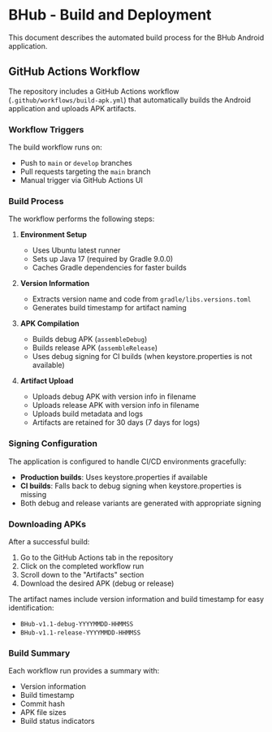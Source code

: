 # BHub - Build and Deployment

This document describes the automated build process for the BHub Android application.

## GitHub Actions Workflow

The repository includes a GitHub Actions workflow (`.github/workflows/build-apk.yml`) that automatically builds the Android application and uploads APK artifacts.

### Workflow Triggers

The build workflow runs on:
- Push to `main` or `develop` branches
- Pull requests targeting the `main` branch  
- Manual trigger via GitHub Actions UI

### Build Process

The workflow performs the following steps:

1. **Environment Setup**
   - Uses Ubuntu latest runner
   - Sets up Java 17 (required by Gradle 9.0.0)
   - Caches Gradle dependencies for faster builds

2. **Version Information**
   - Extracts version name and code from `gradle/libs.versions.toml`
   - Generates build timestamp for artifact naming

3. **APK Compilation**
   - Builds debug APK (`assembleDebug`)
   - Builds release APK (`assembleRelease`)
   - Uses debug signing for CI builds (when keystore.properties is not available)

4. **Artifact Upload**
   - Uploads debug APK with version info in filename
   - Uploads release APK with version info in filename
   - Uploads build metadata and logs
   - Artifacts are retained for 30 days (7 days for logs)

### Signing Configuration

The application is configured to handle CI/CD environments gracefully:

- **Production builds**: Uses keystore.properties if available
- **CI builds**: Falls back to debug signing when keystore.properties is missing
- Both debug and release variants are generated with appropriate signing

### Downloading APKs

After a successful build:

1. Go to the GitHub Actions tab in the repository
2. Click on the completed workflow run
3. Scroll down to the "Artifacts" section
4. Download the desired APK (debug or release)

The artifact names include version information and build timestamp for easy identification:
- `BHub-v1.1-debug-YYYYMMDD-HHMMSS`
- `BHub-v1.1-release-YYYYMMDD-HHMMSS`

### Build Summary

Each workflow run provides a summary with:
- Version information
- Build timestamp
- Commit hash
- APK file sizes
- Build status indicators